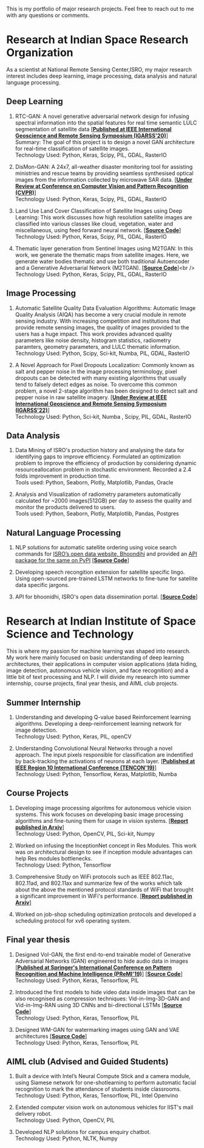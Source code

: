 This is my portfolio of major research projects. Feel free to reach out to me with any questions or comments. 


# Research at Indian Space Research Organization
As a scientist at National Remote Sensing Center,ISRO, my major research interest includes deep learning, image processing, data analysis and natural language processing.
## Deep Learning
1. RTC-GAN: A novel generative adversarial network design for infusing spectral information into the spatial features for real time semantic LULC segmentation of satellite data [[**Published at IEEE International Geoscience and Remote Sensing Symposium (IGARSS'20)**]](https://ieeexplore.ieee.org/document/9323363)  <br />
Summary: The goal of this project is to design a novel GAN architecture for real-time classification of satellite images.   <br />
Technology Used: Python, Keras, Scipy, PIL, GDAL, RasterIO

2. DisMon-GAN: A 24x7, all-weather disaster monitoring tool for assisting ministries and rescue teams by providing seamless synthesised optical images from the information collected by microwave SAR data. [[**Under Review at Conference on Computer Vision and Pattern Recognition (CVPR)**]](https://cvpr2022.thecvf.com/)<br />
Technology Used: Python, Keras, Scipy, PIL, GDAL, RasterIO

3. Land Use Land Cover Classification of Satellite Images using Deep Learning: This work discusses how high resolution satellite images are classified into various classes like cloud, vegetation, water and miscellaneous, using feed forward neural network. [[**Source Code**]](https://github.com/RohitGandikota/Land-Use-Land-Cover-Classification-of-Satellite-Images-using-Deep-Learning) <br />
Technology Used: Python, Keras, Scipy, PIL, GDAL, RasterIO

4. Thematic layer generation from Sentinel Images using M2TGAN: In this work, we generate the thematic maps from satellite images. Here, we generate water bodies thematic and use both traditional Autoencoder and a Generative Adversarial Network (M2TGAN). [[**Source Code**]](https://github.com/RohitGandikota/Satellite-Images-to-thematic-maps-using-Generative-Adversarial-Networks.)<br />
Technology Used: Python, Keras, Scipy, PIL, GDAL, RasterIO

## Image Processing
1. Automatic Satellite Quality Data Evaluation Algorithms: Automatic Image Quality Analysis (AIQA) has become a very crucial module in remote sensing industry. With increasing competition and institutions that provide remote sensing images, the quality of images provided to the users has a huge impact. This work provides advanced quality parameters like noise density, histogram statistics, radiometry paramters, geometry parameters, and LULC thematic information. <br />
Technology Used: Python, Scipy, Sci-kit, Numba, PIL, GDAL, RasterIO

2. A Novel Approach for Pixel Dropouts Localization: Commonly known as salt and pepper noise in the image processing terminology, pixel dropouts can be detected with many existing algorithms that usually tend to falsely detect edges as noise. To overcome this common problem, a novel 2-stage algorithm has been designed to detect salt and pepper noise in raw satellite imagery. [[**Under Review at IEEE International Geoscience and Remote Sensing Symposium (IGARSS'22)**]](https://www.igarss2022.org/)<br />
Technology Used: Python, Sci-kit, Numba , Scipy, PIL, GDAL, RasterIO

## Data Analysis
1. Data Mining of ISRO's production history and analysing the data for identifying gaps to improve efficiency. Formulated an optimization problem to improve the efficiency of production by considering dynamic resourceallocation problem in stochastic environment.  Recorded a 2.4 folds improvement in production time.<br />
Tools used: Python, Seaborn, Plotly, Matplotlib, Pandas, Oracle 

2. Analysis and Visualization of radiometry parameters automatically calculated for ~2000 images(512GB) per day to assess the quality and monitor the products delivered to users. <br />
Tools used: Python, Seaborn, Plotly, Matplotlib, Pandas, Postgres 

## Natural Language Processing 
1. NLP solutions for automatic satellite ordering using voice search commands for [ISRO’s open data website, Bhoondihi](https://bhoonidhi.nrsc.gov.in/bhoonidhi/index.html) and provided an [API package for the same on PyPI](https://pypi.org/project/bhoonidhi/) [[**Source Code**]](https://github.com/RohitGandikota/NLP-based-Smart-Search-for-Satellite-Data-Ordering)

2. Developing speech recongition extension for satellite specific lingo. Using open-sourced pre-trained LSTM networks to fine-tune for satellite data specific jargons. 

3. API for bhoonidhi, ISRO's open data dissemination portal. [[**Source Code**]](https://github.com/RohitGandikota/BhoonidhiAPI)

# Research at Indian Institute of Space Science and Technology
This is where my passion for machine learning was shaped into research. My work here mainly focused on basic understanding of deep learning architectures, their applications in computer vision applications (data hiding, image detection, autonomous vehicle vision, and face recognition) and a little bit of text processing and NLP. I will divide my research into summer internship, course projects, final year thesis, and AIML club projects.

## Summer Internship
1. Understanding and developing Q-value based Reinforcement learning algorithms. Developing a deep-reinforcement learning network for image detection.<br />
Technology Used: Python, Keras, PIL, openCV<br />

2. Understanding Convolutional Neural Networks through a novel approach. The input pixels responsible for classification are indentified by back-tracking the activations of neurons at each layer. [[**Published at IEEE Region 10 International Conference (TENCON'19)**]](https://ieeexplore.ieee.org/document/8929603)  <br />
Technology Used: Python, Tensorflow, Keras, Matplotlib, Numba<br />
## Course Projects
1. Developing image processing algoritms for autonomous vehicle vision systems. This work focuses on developing basic image processing algorithms and fine-tuning them for usage in vision systems. [[**Report published in Arxiv**]](https://arxiv.org/abs/1812.02542)<br />
Technology Used: Python, OpenCV, PIL, Sci-kit, Numpy<br />

2. Worked on infusing the InceptionNet concept in Res Modules. This work was on architectural design to see if inception module advantages can help Res modules bottlenecks. <br />
Technology Used: Python, Tensorflow<br />

3. Comprehensive Study on WiFi protocols such as IEEE 802.11ac, 802.11ad, and 802.11ax and summarize few of the works which talk about the above the mentioned protocol standards of WiFi that brought a significant improvement in WiFi's performance. [[**Report published in Arxiv**]](https://arxiv.org/abs/1811.09391)<br />

4. Worked on job-shop scheduling optimization protocols and developed a scheduling protocol for xv6 operating system.<br />

## Final year thesis
1. Designed VoI-GAN, the first end-to-end trainable model of Generative Adversarial Networks (GAN) engineered to hide audio data in images [[**Published at Springer's International Conference on Pattern Recognition and Machine Intelligence (PReMI'19)**]](https://link.springer.com/chapter/10.1007/978-3-030-34872-4_43) [[**Source Code**]](https://github.com/RohitGandikota/Hiding-Audio-in-Images-using-Deep-Generative-Network-with-Adversarial-Training) <br />
Technology Used: Python, Keras, Tensorflow, PIL<br />

2. Introduced the first models to hide video data inside images that can be also recognised as compression techniques: Vid-in-Img-3D-GAN and Vid-in-Img-RAN using 3D CNNs and bi-directional LSTMs [[**Source Code**]](https://github.com/RohitGandikota/Hiding-Video-in-Images-using-Deep-Generative-Adversarial-Networks)<br />
Technology Used: Python, Keras, Tensorflow, PIL<br />

3. Designed WM-GAN for watermarking images using GAN and VAE architectures [[**Source Code**]](https://github.com/RohitGandikota/Hiding-Images-using-VAE-Genarative-Adversarial-Networks)<br />
Technology Used: Python, Keras, Tensorflow, PIL<br />

## AIML club (Advised and Guided Students)
1. Built a device with Intel’s Neural Compute Stick and a camera module, using Siamese network for one-shotlearning to perform automatic facial recognition to mark the attendance of students inside classrooms.<br />
Technology Used: Python, Keras, Tensorflow, PIL, Intel Openvino<br />

2. Extended computer vision work on autonomous vehicles for IIST's mail delivery robot.<br />
Technology Used: Python, OpenCV, PIL<br />

3. Developed NLP solutions for campus enquiry chatbot. <br />
Technology Used: Python, NLTK, Numpy<br />
